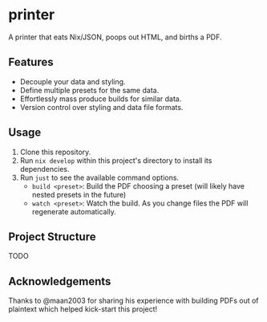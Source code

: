 # printer

A printer that eats Nix/JSON, poops out HTML, and births a PDF.

## Features

- Decouple your data and styling.
- Define multiple presets for the same data.
- Effortlessly mass produce builds for similar data.
- Version control over styling and data file formats.

## Usage

1. Clone this repository.
2. Run `nix develop` within this project's directory to install its dependencies.
3. Run `just` to see the available command options.
   - `build <preset>`: Build the PDF choosing a preset (will likely have nested presets in the future)
   - `watch <preset>`: Watch the build. As you change files the PDF will regenerate automatically.

## Project Structure

TODO

## Acknowledgements

Thanks to @maan2003 for sharing his experience with building PDFs out of plaintext which helped kick-start this project!
